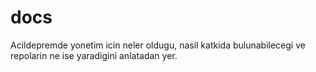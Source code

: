 # docs
Acildepremde yonetim icin neler oldugu, nasil katkida bulunabilecegi ve repolarin ne ise yaradigini anlatadan yer.
